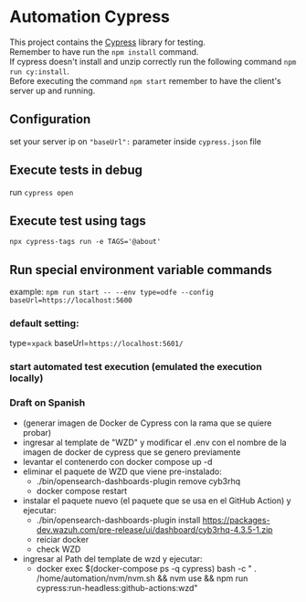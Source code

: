 # Automation Cypress

This project contains the [Cypress](https://www.cypress.io/) library for testing.\
Remember to have run the `npm install` command. \
If cypress doesn't install and unzip correctly run the following command `npm run cy:install`.\
Before executing the command `npm start` remember to have the client's server up and running.

## Configuration
set your server ip on `"baseUrl":` parameter inside `cypress.json` file

## Execute tests in debug
run `cypress open`

## Execute test using tags
`npx cypress-tags run -e TAGS='@about'`

## Run special environment variable commands

example:
`npm run start -- --env type=odfe --config baseUrl=https://localhost:5600`

### default setting:
type=`xpack`
baseUrl=`https://localhost:5601/`


### start automated test execution (emulated the execution locally)
### Draft on Spanish 
* (generar imagen de Docker de Cypress con la rama que se quiere probar)
* ingresar al template de "WZD" y modificar el .env con el nombre de la imagen de docker de cypress que se genero previamente
* levantar el contenerdo con docker compose up -d
* eliminar el paquete de WZD que viene pre-instalado:
    - ./bin/opensearch-dashboards-plugin remove cyb3rhq
    - docker compose restart 
* instalar el paquete nuevo (el paquete que se usa en el GitHub Action) y ejecutar:
    - ./bin/opensearch-dashboards-plugin install https://packages-dev.wazuh.com/pre-release/ui/dashboard/cyb3rhq-4.3.5-1.zip
    - reiciar docker
    - check WZD
* ingresar al Path del template de wzd y ejecutar:
    - docker exec $(docker-compose ps -q cypress) bash -c " . /home/automation/nvm/nvm.sh && nvm use && npm run cypress:run-headless:github-actions:wzd"

